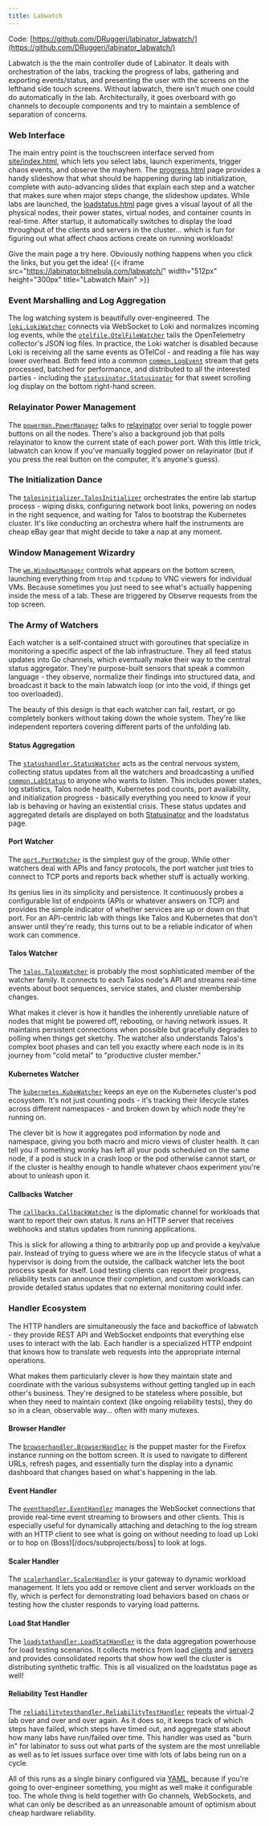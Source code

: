 ```yaml
---
title: Labwatch
---
```


Code: [https://github.com/DRuggeri/labinator_labwatch/](https://github.com/DRuggeri/labinator_labwatch/)

Labwatch is the the main controller dude of Labinator. It deals with orchestration of the labs, tracking the progress of labs, gathering and exporting events/status, and presenting the user with the screens on the lefthand side touch screens. Without labwatch, there isn't much one could do automatically in the lab. Architecturally, it goes overboard with go channels to decouple components and try to maintain a semblence of separation of concerns.

### Web Interface

The main entry point is the touchscreen interface served from [site/index.html](https://github.com/DRuggeri/labinator_labwatch/blob/main/site/index.html), which lets you select labs, launch experiments, trigger chaos events, and observe the mayhem. The [progress.html](https://github.com/DRuggeri/labinator_labwatch/blob/main/site/progress.html) page provides a handy slideshow that what should be happening during lab initialization, complete with auto-advancing slides that explain each step and a watcher that makes sure when major steps change, the slideshow updates. While labs are launched, the [loadstatus.html](https://github.com/DRuggeri/labinator_labwatch/blob/main/site/loadstatus.html) page gives a visual layout of all the physical nodes, their power states, virtual nodes, and container counts in real-time. After startup, it automatically switches to display the load throughput of the clients and servers in the cluster... which is fun for figuring out what affect chaos actions create on running workloads!

Give the main page a try here. Obviously nothing happens when you click the links, but you get the idea!
{{< iframe src="https://labinator.bitnebula.com/labwatch/" width="512px" height="300px" title="Labwatch Main" >}}

### Event Marshalling and Log Aggregation

The log watching system is beautifully over-engineered. The [`loki.LokiWatcher`](https://github.com/DRuggeri/labinator_labwatch/blob/main/watchers/loki/lokiwatcher.go) connects via WebSocket to Loki and normalizes incoming log events, while the [`otelfile.OtelFileWatcher`](https://github.com/DRuggeri/labinator_labwatch/blob/main/watchers/otelfile/otelfilewatcher.go) tails the OpenTelemetry collector's JSON log files. In practice, the Loki watcher is disabled because Loki is receiving all the same events as OTelCol - and reading a file has way lower overhead. Both feed into a common [`common.LogEvent`](https://github.com/DRuggeri/labinator_labwatch/blob/main/watchers/common/types.go) stream that gets processed, batched for performance, and distributed to all the interested parties - including the [`statusinator.Statusinator`](https://github.com/DRuggeri/labinator_labwatch/blob/main/statusinator/statusinator.go) for that sweet scrolling log display on the bottom right-hand screen.


### Relayinator Power Management

The [`powerman.PowerManager`](https://github.com/DRuggeri/labinator_labwatch/blob/main/powerman/manager.go) talks to [relayinator](/docs/subprojects/relayinator) over serial to toggle power buttons on all the nodes. There's also a background job that polls relayinator to know the current state of each power port. With this little trick, labwatch can know if you've manually toggled power on relayinator (but if you press the real button on the computer, it's anyone's guess).

### The Initialization Dance

The [`talosinitializer.TalosInitializer`](https://github.com/DRuggeri/labinator_labwatch/blob/main/talosinitializer/cmd/main.go) orchestrates the entire lab startup process - wiping disks, configuring network boot links, powering on nodes in the right sequence, and waiting for Talos to bootstrap the Kubernetes cluster. It's like conducting an orchestra where half the instruments are cheap eBay gear that might decide to take a nap at any moment.

### Window Management Wizardry

The [`wm.WindowsManager`](https://github.com/DRuggeri/labinator_labwatch/blob/main/wm/manager.go) controls what appears on the bottom screen, launching everything from `htop` and `tcpdump` to VNC viewers for individual VMs. Because sometimes you just need to see what's actually happening inside the mess of a lab. These are triggered by Observe requests from the top screen.

### The Army of Watchers

Each watcher is a self-contained struct with goroutines that specialize in monitoring a specific aspect of the lab infrastructure. They all feed status updates into Go channels, which eventually make their way to the central status aggregator. They're purpose-built sensors that speak a common language - they observe, normalize their findings into structured data, and broadcast it back to the main labwatch loop (or into the void, if things get too overloaded).

The beauty of this design is that each watcher can fail, restart, or go completely bonkers without taking down the whole system. They're like independent reporters covering different parts of the unfolding lab.

#### Status Aggregation

The [`statushandler.StatusWatcher`](https://github.com/DRuggeri/labinator_labwatch/blob/main/handlers/statushandler/handler.go) acts as the central nervous system, collecting status updates from all the watchers and broadcasting a unified [`common.LabStatus`](https://github.com/DRuggeri/labinator_labwatch/blob/main/watchers/common/types.go) to anyone who wants to listen. This includes power states, log statistics, Talos node health, Kubernetes pod counts, port availability, and initialization progress - basically everything you need to know if your lab is behaving or having an existential crisis. These status updates and aggregated details are displayed on both [Statusinator](/docs/subprojects/statusinator) and the loadstatus page.

#### Port Watcher

The [`port.PortWatcher`](hhttps://github.com/DRuggeri/labinator_labwatch/blob/main/watchers/port/portwatcher.go) is the simplest guy of the group. While other watchers deal with APIs and fancy protocols, the port watcher just tries to connect to TCP ports and reports back whether stuff is actually working.

Its genius lies in its simplicity and persistence. It continuously probes a configurable list of endpoints (APIs or whatever answers on TCP) and provides the simple indicator of whether services are up or down on that port. For an API-centric lab with things like Talos and Kubernetes that don't answer until they're ready, this turns out to be a reliable indicator of when work can commence.

#### Talos Watcher

The [`talos.TalosWatcher`](https://github.com/DRuggeri/labinator_labwatch/blob/main/watchers/talos/taloswatcher.go) is probably the most sophisticated member of the watcher family. It connects to each Talos node's API and streams real-time events about boot sequences, service states, and cluster membership changes. 

What makes it clever is how it handles the inherently unreliable nature of nodes that might be powered off, rebooting, or having network issues. It maintains persistent connections when possible but gracefully degrades to polling when things get sketchy. The watcher also understands Talos's complex boot phases and can tell you exactly where each node is in its journey from "cold metal" to "productive cluster member."

#### Kubernetes Watcher

The [`kubernetes.KubeWatcher`](https://github.com/DRuggeri/labinator_labwatch/blob/main/watchers/kubernetes/kubewatcher.go) keeps an eye on the Kubernetes cluster's pod ecosystem. It's not just counting pods - it's tracking their lifecycle states across different namespaces - and broken down by which node they're running on.

The clever bit is how it aggregates pod information by node and namespace, giving you both macro and micro views of cluster health. It can tell you if something wonky has left all your pods scheduled on the same node, if a pod is stuck in a crash loop or the pod otherwise cannot start, or if the cluster is healthy enough to handle whatever chaos experiment you're about to unleash upon it.

#### Callbacks Watcher

The [`callbacks.CallbackWatcher`](https://github.com/DRuggeri/labinator_labwatch/blob/main/watchers/callbacks/callbackwatcher.go) is the diplomatic channel for workloads that want to report their own status. It runs an HTTP server that receives webhooks and status updates from running applications.

This is slick for allowing a thing to arbitrarily pop up and provide a key/value pair. Instead of trying to guess where we are in the lifecycle status of what a hypervisor is doing from the outside, the callback watcher lets the boot process speak for itself. Load testing clients can report their progress, reliability tests can announce their completion, and custom workloads can provide detailed status updates that no external monitoring could infer.

### Handler Ecosystem

The HTTP handlers are simultaneously the face and backoffice of labwatch - they provide REST API and WebSocket endpoints that everything else uses to interact with the lab. Each handler is a specialized HTTP endpoint that knows how to translate web requests into the appropriate internal operations.

What makes them particularly clever is how they maintain state and coordinate with the various subsystems without getting tangled up in each other's business. They're designed to be stateless where possible, but when they need to maintain context (like ongoing reliability tests), they do so in a clean, observable way... often with many mutexes.

#### Browser Handler

The [`browserhandler.BrowserHandler`](https://github.com/DRuggeri/labinator_labwatch/blob/main/handlers/browserhandler/handler.go) is the puppet master for the Firefox instance running on the bottom screen. It is used to navigate to different URLs, refresh pages, and essentially turn the display into a dynamic dashboard that changes based on what's happening in the lab.

#### Event Handler

The [`eventhandler.EventHandler`](https://github.com/DRuggeri/labinator_labwatch/blob/main/handlers/eventhandler/handler.go) manages the WebSocket connections that provide real-time event streaming to browsers and other clients. This is especially useful for dynamically attaching and detaching to the log stream with an HTTP client to see what is going on without needing to load up Loki or to hop on (Boss)[/docs/subprojects/boss] to look at logs.

#### Scaler Handler

The [`scalerhandler.ScalerHandler`](https://github.com/DRuggeri/labinator_labwatch/blob/main/handlers/scalerhandler/handler.go) is your gateway to dynamic workload management. It lets you add or remove client and server workloads on the fly, which is perfect for demonstrating load behaviors based on chaos or testing how the cluster responds to varying load patterns.

#### Load Stat Handler

The [`loadstathandler.LoadStatHandler`](https://github.com/DRuggeri/labinator_labwatch/blob/main/handlers/loadstathandler/handler.go) is the data aggregation powerhouse for load testing scenarios. It collects metrics from load [clients](https://github.com/DRuggeri/labinator_chef/tree/main/files/counterclient) and [servers](https://github.com/DRuggeri/labinator_chef/tree/main/files/counterserver) and provides consolidated reports that show how well the cluster is distributing synthetic traffic. This is all visualized on the loadstatus page as well!

#### Reliability Test Handler

The [`reliabilitytesthandler.ReliabilityTestHandler`](https://github.com/DRuggeri/labinator_labwatch/blob/main/handlers/reliabilitytesthandler/handler.go) repeats the virtual-2 lab over and over and over again. As it does so, it keeps track of which steps have failed, which steps have timed out, and aggregate stats about how many labs have run/failed over time. This handler was used as "burn in" for labinator to suss out what parts of the system are the most unreliable as well as to let issues surface over time with lots of labs being run on a cycle.

All of this runs as a single binary configured via [YAML](https://github.com/DRuggeri/labinator_chef/tree/main/recipes/labwatch.rb), because if you're going to over-engineer something, you might as well make it configurable too. The whole thing is held together with Go channels, WebSockets, and what can only be described as an unreasonable amount of optimism about cheap hardware reliability.